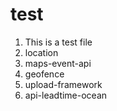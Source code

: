 # test
1) This is a test file
2) location
4) maps-event-api
5) geofence
6) upload-framework
7) api-leadtime-ocean
